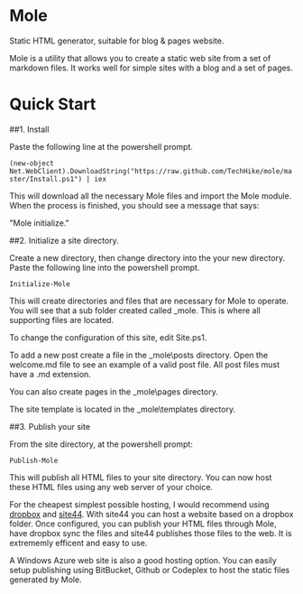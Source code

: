 Mole
====

Static HTML generator, suitable for blog &amp; pages website.

Mole is a utility that allows you to create a static web site from a set of 
markdown files. It works well for simple sites with a blog and a set of pages.

# Quick Start

##1. Install 

Paste the following line at the powershell prompt.

`
(new-object Net.WebClient).DownloadString("https://raw.github.com/TechHike/mole/master/Install.ps1") | iex
`

This will download all the necessary Mole files and import the Mole module. When the process is finished, you should see a message that says:

"Mole initialize."

##2. Initialize a site directory.

Create a new directory, then change directory into the your new directory. Paste the following line into the powershell prompt.

`
Initialize-Mole
`

This will create directories and files that are necessary for Mole to operate. You will see that a sub folder created called _mole. This is where all supporting files are located.

To change the configuration of this site, edit Site.ps1.

To add a new post create a file in the _mole\posts directory. Open the welcome.md file to see an example of a valid post file. All post files must have a .md extension. 

You can also create pages in the _mole\pages directory.

The site template is located in the _mole\templates directory.

##3. Publish your site

From the site directory, at the powershell prompt:

`
Publish-Mole
`

This will publish all HTML files to your site directory. You can now host these HTML files using any web server of your choice.

For the cheapest  simplest possible hosting, I would recommend using [dropbox](http://www.dropbox.com) and [site44](http://www.site44.com). With site44 you can host a website based on a dropbox folder. Once configured, you can publish your HTML files through Mole, have dropbox sync the files and site44 publishes those files to the web. It is extrememly efficent and easy to use.

A Windows Azure web site is also a good hosting option. You can easily setup publishing using BitBucket, Github or Codeplex to host the static files generated by Mole.
